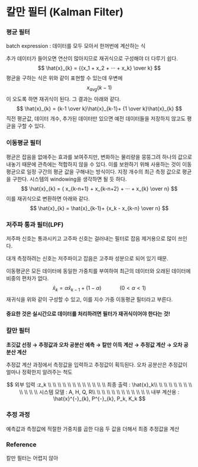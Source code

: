 # 칼만 필터 (Kalman Filter)

### 평균 필터

batch expression : 데이터를 모두 모아서 한꺼번에 계산하는 식

추가 데이터가 들어오면 연산이 많아지므로 재귀식으로 구성해야 더 다루기 쉽다.
$$
\hat{x}_{k} = {{x_1 + x_2 + ··· + x_k} \over k}
$$
평균을 구하는 식은 위와 같이 표현할 수 있는데 우변에 
$$
x_{avg}(k-1)
$$
 이 오도록 하면 재귀식이 된다. 그 결과는 아래와 같다.
$$
\hat{x}_{k} = {k-1 \over k}\hat{x}_{k-1}+ {1 \over k}\hat{x}_{k}
$$
직전 평균값, 데이터 개수, 추가된 데이터만 있으면 예전 데이터들을 저장하지 않고도 평균을 구할 수 있다.



### 이동평균 필터

평균은 잡음을 없애주는 효과를 보여주지만, 변화하는 물리량을 뭉뚱그려 하나의 값으로 내놓기 때문에 관측에는 적합하지 않을 수 있다. 이를 보완하기 위해 사용하는 것이 이동평균으로 일정 구간의 평균 값을 구해내는 방식이다. 지정 개수의 최근 측정 값으로 평균을 구한다. 시스템의 windowing을 생각하면 될 듯 하다.
$$
\hat{x}_{k} = { x_{k-n+1} + x_{k-n+2} + ··· + x_{k} \over n}
$$
이를 재귀식으로 변환하면 아래와 같다.
$$
\hat{x}_{k} = \hat{x}_{k-1}+ {x_k - x_{k-n} \over n}
$$


### 저주파 통과 필터(LPF)

저주파 신호는 통과시키고 고주파 신호는 걸러내는 필터로 잡음 제거용으로 많이 쓰인다.

대개 측정하려는 신호는 저주파이고 잡음은 고주파 성분으로 되어 있기 때문.

이동평균은 모든 데이터에 동일한 가중치를 부여하여 최근의 데이터와 오래된 데이터에 비중의 편차가 없다. 
$$
\hat{x}_{k} = \alpha \hat{x}_{k-1}+(1-\alpha)\quad\quad\quad(0 < \alpha < 1)
$$
재귀식을 위와 같이 구성할 수 있고, 이를 지수 가중 이동평균 필터라고 부른다.

#### 중요한 것은 실시간으로 데이터를 처리하려면 필터가 재귀식이어야 한다는 것!



### 칼만 필터

**초깃값 선정 → 추정값과 오차 공분산 예측 → 칼만 이득 계산 → 추정값 계산 → 오차 공분산 계산**

추정값 계산 과정에서 측정값을 입력하고 추정값이 획득된다. 오차 공분산은 추정값이 얼마나 정확한지 알려주는 척도


$$
외부 입력  :z_k \\ \\ \\ \\ \\ \\ \\ \\ \\ \\ \\ \\ 
최종 출력 : \hat{x}_k\\ \\ \\ \\ \\ \\ \\ \\ \\ \\ \\ \\ 
시스템 모델 : A, H, Q, R\\ \\ \\ \\ \\ \\ \\ \\ \\ \\ \\ \\ 
내부 계산용 : \hat{x}^{-}_{k}, P^{-}_{k}, P_k, K_k
$$


### 추정 과정

예측값과 측정값에 적절한 가중치를 곱한 다음 두 값을 더해서 최종 추정값을 계산





### Reference

칼만 필터는 어렵지 않아
